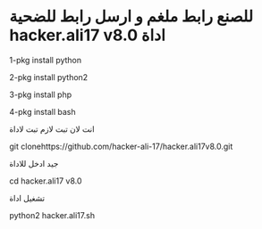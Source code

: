 ﻿#   للصنع رابط ملغم و ارسل رابط للضحية hacker.ali17 v8.0 اداة

1-pkg install python

2-pkg install python2

3-pkg install php

4-pkg install bash

انت لان تبت لازم تبت لاداة 

git clonehttps://github.com/hacker-ali-17/hacker.ali17v8.0.git


جيد ادخل للاداة 

cd hacker.ali17 v8.0

تشغيل اداة 

python2 hacker.ali17.sh


